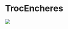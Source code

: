 # TrocEncheres

![](https://s3.amazonaws.com/media-p.slid.es/uploads/1059599/images/6116455/liste.gif)
